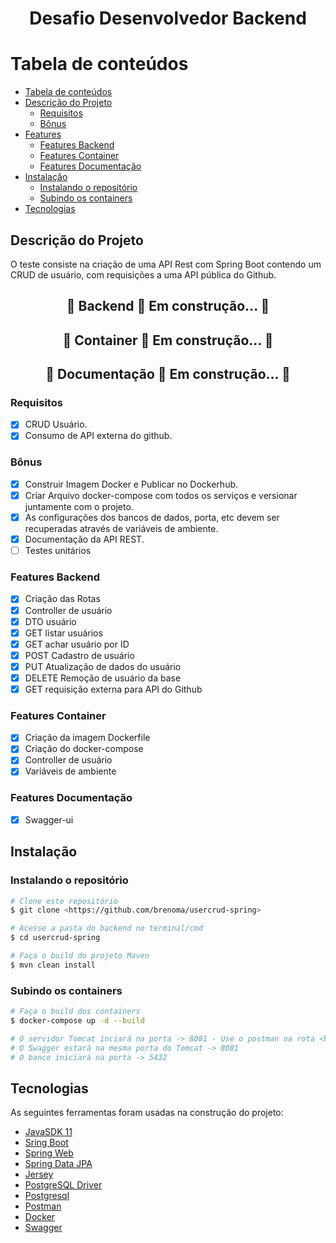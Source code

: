 <h1 align="center">Desafio Desenvolvedor Backend</h1>

Tabela de conteúdos
=================
<!--ts-->
* [Tabela de conteúdos](#tabela-de-conteúdos)
* [Descrição do Projeto](#descrição-do-projeto)
    * [Requisitos](#requisitos)
    * [Bônus](#bônus)
* [Features](#features)
    * [Features Backend](#features-backend)
    * [Features Container](#features-container)
    * [Features Documentação](#features-docs)
* [Instalação](#instalação)
    * [Instalando o repositório](#rodando-o-backend)
    * [Subindo os containers](#subindo-os-containers)
* [Tecnologias](#tecnologias)
<!--te-->

## Descrição do Projeto

<p align="left">O teste consiste na criação de uma API Rest com Spring Boot contendo um CRUD de usuário, com requisições
a uma API pública do Github.</p>

<h2 align="center"> 
	🚧  Backend 🚀 Em construção...  🚧
</h4>

<h2 align="center"> 
	🚧  Container 🚀 Em construção...  🚧
</h4>

<h2 align="center"> 
	🚧  Documentação 🚀 Em construção...  🚧
</h4>

### Requisitos

- [x] CRUD Usuário.
- [x] Consumo de API externa do github.

### Bônus

- [x] Construir Imagem Docker e Publicar no Dockerhub.
- [x] Criar Arquivo docker-compose com todos os serviços e versionar juntamente com o projeto.
- [x] As configurações dos bancos de dados, porta, etc devem ser recuperadas através de variáveis de
  ambiente.
- [x] Documentação da API REST.
- [ ] Testes unitários

### Features Backend

- [x] Criação das Rotas
- [x] Controller de usuário
- [x] DTO usuário
- [x] GET listar usuários
- [x] GET achar usuário por ID 
- [x] POST Cadastro de usuário
- [x] PUT Atualização de dados do usuário
- [x] DELETE Remoção de usuário da base
- [x] GET requisição externa para API do Github

### Features Container

- [x] Criação da imagem Dockerfile
- [x] Criação do docker-compose
- [x] Controller de usuário
- [x] Variáveis de ambiente

### Features Documentação

- [x] Swagger-ui

## Instalação


### Instalando o repositório

```bash
# Clone este repositório
$ git clone <https://github.com/brenoma/usercrud-spring>

# Acesse a pasta do backend no terminal/cmd
$ cd usercrud-spring

# Faça o build do projeto Maven
$ mvn clean install
```
### Subindo os containers

```bash
# Faça o build dos containers
$ docker-compose up -d --build

# O servidor Tomcat inciará na porta -> 8081 - Use o postman na rota <http://localhost:8081>
# O Swagger estará na mesma porta do Tomcat -> 8081
# O banco iniciará na porta -> 5432
```
## Tecnologias

As seguintes ferramentas foram usadas na construção do projeto:

- [JavaSDK 11]()
- [Sring Boot]()
- [Spring Web]()
- [Spring Data JPA]()
- [Jersey]()
- [PostgreSQL Driver]()
- [Postgresql]()
- [Postman]()
- [Docker]()
- [Swagger]()

